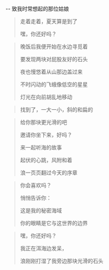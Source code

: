 -- 致我时常想起的那位姑娘

> 走着走着，夏天算是到了
> 
> 嘿，你还好吗？
> 

> 晚饭后我便开始在水边寻觅着
> 
> 要发现两块对屁股友好的石头
> 
> 夜也慢悠着从山那边盖过来
> 
> 不时闪动的飞蛾像低空的星星
> 
> 灯光在向前胡乱地移动

> 
> 找到了，一大一小，斜的和扁的


> 给你那块更光滑的吧
> 
> 邀请你坐下来，好吗？
> 
> 来一起听海的故事
> 
> 起伏的心跳，风附和着
> 
> 浪一页页翻过今天的序章


> 你会喜欢吗？
> 
> 悄悄告诉你：
> 
> 这是我的秘密海域
> 
> 你的眼睛是它与这世界的边界


> 嘿，你还好吗？
> 
> 我正在洱海边发呆，
> 
> 浪刚刚打湿了我旁边那块光滑的石头

<!-- ##{"timestamp":1716735891}## -->
